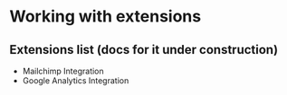 
# Working with extensions


## Extensions list (docs for it under construction)
* Mailchimp Integration
* Google Analytics Integration
